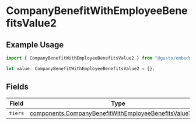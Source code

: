 # CompanyBenefitWithEmployeeBenefitsValue2

## Example Usage

```typescript
import { CompanyBenefitWithEmployeeBenefitsValue2 } from "@gusto/embedded-api/models/components";

let value: CompanyBenefitWithEmployeeBenefitsValue2 = {};
```

## Fields

| Field                                                                                                                                | Type                                                                                                                                 | Required                                                                                                                             | Description                                                                                                                          |
| ------------------------------------------------------------------------------------------------------------------------------------ | ------------------------------------------------------------------------------------------------------------------------------------ | ------------------------------------------------------------------------------------------------------------------------------------ | ------------------------------------------------------------------------------------------------------------------------------------ |
| `tiers`                                                                                                                              | [components.CompanyBenefitWithEmployeeBenefitsValueTiers](../../models/components/companybenefitwithemployeebenefitsvaluetiers.md)[] | :heavy_minus_sign:                                                                                                                   | N/A                                                                                                                                  |